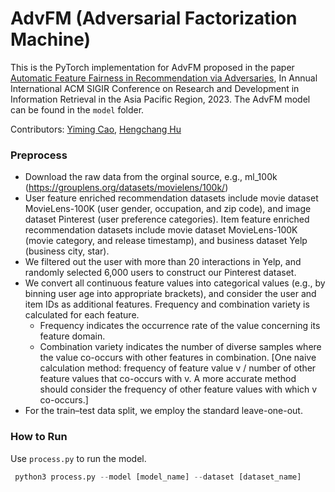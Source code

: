 # AdvFM (Adversarial Factorization Machine)

This is the PyTorch implementation for AdvFM proposed in the paper [Automatic Feature Fairness in Recommendation via Adversaries](), In Annual International ACM SIGIR Conference on Research and Development in Information Retrieval in the Asia Pacific Region, 2023. 
The AdvFM model can be found in the `model` folder.

Contributors: [Yiming Cao](https://github.com/caoymg), [Hengchang Hu](https://holdenhu.github.io/)



### Preprocess

- Download the raw data from the orginal source, e.g., ml_100k (https://grouplens.org/datasets/movielens/100k/)
- User feature enriched recommendation datasets include movie dataset MovieLens-100K (user gender, occupation, and zip code), and image dataset Pinterest (user preference categories). Item feature enriched recommendation datasets include movie dataset MovieLens-100K (movie category, and release timestamp), and business dataset Yelp (business city, star). 
- We filtered out the user with more than 20 interactions in Yelp, and randomly selected 6,000 users to construct our Pinterest dataset. 
- We convert all continuous feature values into categorical values (e.g., by binning user age into appropriate brackets), and consider the user and item IDs as additional features. Frequency and combination variety is calculated for each feature.
  - Frequency indicates the occurrence rate of the value concerning its feature domain.
  - Combination variety indicates the number of diverse samples where the value co-occurs with other features in combination. [One naive calculation method: frequency of  feature value v / number of other feature values that  co-occurs with v. A more accurate method should consider the frequency of other feature values with which v  co-occurs.]
- For the train–test data split, we employ the standard leave-one-out.



### How to Run

Use `process.py` to run the model.

```python
 python3 process.py --model [model_name] --dataset [dataset_name]
```
